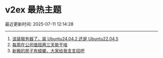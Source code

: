 # v2ex 最热主题

最近更新时间: 2025-07-11 12:14:28

--- 
1. [该装服务器了，装 Ubuntu24.04.2 还是 Ubuntu22.04.5](https://www.v2ex.com/t/1144421) 
2. [每周在公司值班两三天能干啥](https://www.v2ex.com/t/1144439) 
3. [新搬的房子有蟑螂，大家给我支支招吧](https://www.v2ex.com/t/1144467) 
